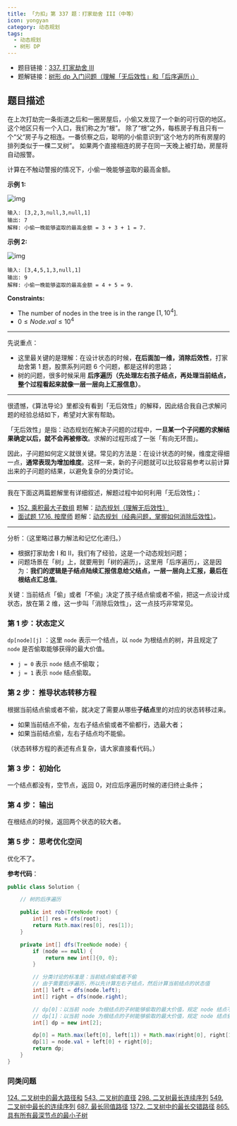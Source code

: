 ```yaml
---
title: 「力扣」第 337 题：打家劫舍 III（中等）
icon: yongyan
category: 动态规划
tags:
  - 动态规划
  - 树形 DP
---
```


+ 题目链接：[337. 打家劫舍 III](https://leetcode-cn.com/problems/house-robber-iii/)
+ 题解链接：[树形 dp 入门问题（理解「无后效性」和「后序遍历」）](https://leetcode-cn.com/problems/house-robber-iii/solution/shu-xing-dp-ru-men-wen-ti-by-liweiwei1419/)

## 题目描述

在上次打劫完一条街道之后和一圈房屋后，小偷又发现了一个新的可行窃的地区。这个地区只有一个入口，我们称之为“根”。 除了“根”之外，每栋房子有且只有一个“父“房子与之相连。一番侦察之后，聪明的小偷意识到“这个地方的所有房屋的排列类似于一棵二叉树”。 如果两个直接相连的房子在同一天晚上被打劫，房屋将自动报警。

计算在不触动警报的情况下，小偷一晚能够盗取的最高金额。

**示例 1:**

![img](https://assets.leetcode.com/uploads/2021/03/10/rob1-tree.jpg)

```
输入: [3,2,3,null,3,null,1]
输出: 7 
解释: 小偷一晚能够盗取的最高金额 = 3 + 3 + 1 = 7.
```

**示例 2:**

![img](https://assets.leetcode.com/uploads/2021/03/10/rob2-tree.jpg)

```
输入: [3,4,5,1,3,null,1]
输出: 9
解释: 小偷一晚能够盗取的最高金额 = 4 + 5 = 9.
```

**Constraints:**

+ The number of nodes in the tree is in the range $[1, 10^4]$.
+ $0 \le Node.val \le 10^4$

---

先说重点：

+ 这里最关键的是理解：在设计状态的时候，**在后面加一维，消除后效性**，打家劫舍第 1 题，股票系列问题 6 个问题，都是这样的思路；
+ 树的问题，很多时候采用 **后序遍历（先处理左右孩子结点，再处理当前结点，整个过程看起来就像一层一层向上汇报信息）**。

---

很遗憾，《算法导论》里都没有看到「无后效性」的解释，因此结合我自己求解问题的经验总结如下，希望对大家有帮助。

「无后效性」是指：动态规划在解决子问题的过程中，**一旦某一个子问题的求解结果确定以后，就不会再被修改**。求解的过程形成了一张「有向无环图」。

因此，子问题如何定义就很关键。常见的方法是：在设计状态的时候，维度定得细一点，**通常表现为增加维度**。这样一来，新的子问题就可以比较容易参考以前计算出来的子问题的结果，以避免复杂的分类讨论。

---

我在下面这两篇题解里有详细叙述，解题过程中如何利用「无后效性」：

+ [152. 乘积最大子数组](https://leetcode-cn.com/problems/maximum-product-subarray/) 题解：[动态规划（理解无后效性）](https://leetcode-cn.com/problems/maximum-product-subarray/solution/dong-tai-gui-hua-li-jie-wu-hou-xiao-xing-by-liweiw/)
+ [面试题 17.16. 按摩师](https://leetcode-cn.com/problems/the-masseuse-lcci/) 题解：[动态规划（经典问题，掌握如何消除后效性）](https://leetcode-cn.com/problems/the-masseuse-lcci/solution/dong-tai-gui-hua-by-liweiwei1419-8/)。

---

分析：（这里略过暴力解法和记忆化递归。）

+ 根据打家劫舍 I 和 II，我们有了经验，这是一个动态规划问题；
+ 问题场景在「树」上，就要用到「树的遍历」，这里用「后序遍历」，这是因为：**我们的逻辑是子结点陆续汇报信息给父结点，一层一层向上汇报，最后在根结点汇总值**。

关键：当前结点「偷」或者「不偷」决定了孩子结点偷或者不偷，把这一点设计成状态，放在第 2 维，这一步叫「消除后效性」，这一点技巧非常常见。

### 第 1 步：状态定义

`dp[node][j]` ：这里 `node` 表示一个结点，以 `node` 为根结点的树，并且规定了 `node` 是否偷取能够获得的最大价值。

+ `j = 0` 表示 `node` 结点不偷取；
+ `j = 1` 表示 `node` 结点偷取。

### 第 2 步： 推导状态转移方程

根据当前结点偷或者不偷，就决定了需要从哪些**子结点**里的对应的状态转移过来。

+ 如果当前结点不偷，左右子结点偷或者不偷都行，选最大者；
+ 如果当前结点偷，左右子结点均不能偷。

（状态转移方程的表述有点复杂，请大家直接看代码。）

### 第 3 步： 初始化

一个结点都没有，空节点，返回 0，对应后序遍历时候的递归终止条件；

### 第 4 步： 输出

在根结点的时候，返回两个状态的较大者。

### 第 5 步： 思考优化空间

优化不了。

**参考代码**：

```java
public class Solution {

    // 树的后序遍历

    public int rob(TreeNode root) {
        int[] res = dfs(root);
        return Math.max(res[0], res[1]);
    }

    private int[] dfs(TreeNode node) {
        if (node == null) {
            return new int[]{0, 0};
        }

        // 分类讨论的标准是：当前结点偷或者不偷
        // 由于需要后序遍历，所以先计算左右子结点，然后计算当前结点的状态值
        int[] left = dfs(node.left);
        int[] right = dfs(node.right);

        // dp[0]：以当前 node 为根结点的子树能够偷取的最大价值，规定 node 结点不偷
        // dp[1]：以当前 node 为根结点的子树能够偷取的最大价值，规定 node 结点偷
        int[] dp = new int[2];

        dp[0] = Math.max(left[0], left[1]) + Math.max(right[0], right[1]);
        dp[1] = node.val + left[0] + right[0];
        return dp;
    }
}
```

### 同类问题

[124. 二叉树中的最大路径和](/problems/binary-tree-maximum-path-sum/)
[543. 二叉树的直径](/problems/diameter-of-binary-tree/)
[298. 二叉树最长连续序列](/problems/binary-tree-longest-consecutive-sequence/)
[549. 二叉树中最长的连续序列](/problems/binary-tree-longest-consecutive-sequence-ii/)
[687. 最长同值路径](/problems/longest-univalue-path/)
[1372. 二叉树中的最长交错路径](/problems/longest-zigzag-path-in-a-binary-tree/)
[865. 具有所有最深节点的最小子树](/problems/smallest-subtree-with-all-the-deepest-nodes/)










